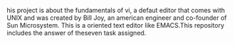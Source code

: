 his project is about the fundamentals of vi, a defaut editor that comes with UNIX and was created by Bill Joy, an american engineer and co-founder of Sun Microsystem. This is a oriented text editor like EMACS.This repository includes the answer of theseven task assigned.